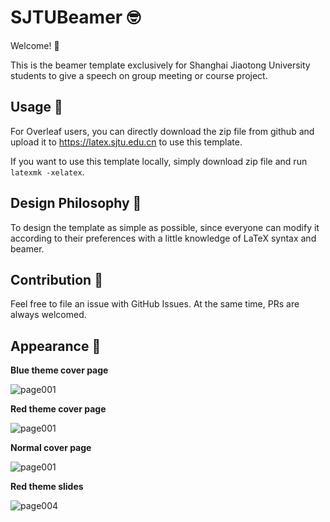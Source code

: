 # SJTUBeamer 🤓

Welcome! 🥳

This is the beamer template exclusively for Shanghai Jiaotong University students to give a speech on group meeting or course project.

## Usage 🧰

For Overleaf users, you can directly download the zip file from github and upload it to https://latex.sjtu.edu.cn to use this template.

If you want to use this template locally, simply download zip file and run `latexmk -xelatex`.

## Design Philosophy 💭

To design the template as simple as possible, since everyone can modify it according to their preferences with a little knowledge of LaTeX syntax and beamer.

## Contribution 👷

Feel free to file an issue with GitHub Issues. At the same time, PRs are always welcomed.

## Appearance 🧐

**Blue theme cover page**

![page001](https://user-images.githubusercontent.com/4198311/119085675-be619a80-ba36-11eb-878f-609b2882dc35.png)

**Red theme cover page**

![page001](https://user-images.githubusercontent.com/4198311/119085697-c7526c00-ba36-11eb-8a70-296f8f36c2d6.png)

**Normal cover page**

![page001](https://user-images.githubusercontent.com/4198311/118810621-aa0a8a00-b8de-11eb-907e-6342c156ea53.png)

**Red theme slides**

![page004](https://user-images.githubusercontent.com/4198311/118810609-a70f9980-b8de-11eb-84b3-68918c905817.png)
